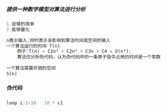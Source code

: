 ##### 提供一种数学模型对算法进行分析

```js
1.足够的简单
2.能够量化

n表示输入,同时表示会影响到算法时间或空间的输入
一个算法运行的时间 T(n)
    例子:T(n) = C1n³ + C2n² + C3n + C4 = O(n³);
    算法仅分析伪代码，认为伪代码中的一条原子指令占用的时间是一个常数
    
一个算法需要开销的空间
S(n)
```



##### 伪代码

```js
loop i:1~10   10 * c1
```

